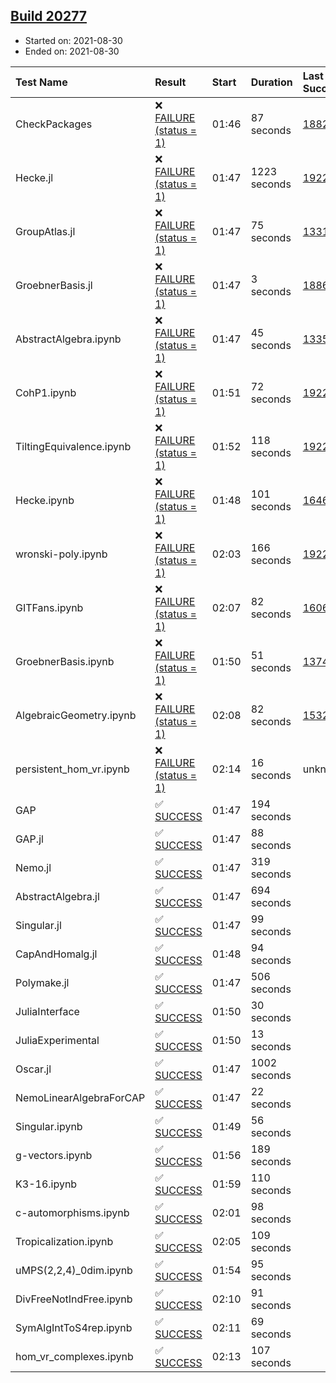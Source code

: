 ## [Build 20277](https://oscarci.mathematik.uni-kl.de/job/oscar/20277/)

* Started on: 2021-08-30
* Ended on: 2021-08-30

| Test Name    | Result | Start | Duration | Last Success | First Failure |
|:-------------|:-------|:------|:---------|:-------------|:--------------|
| CheckPackages | ❌ [FAILURE (status = 1)](https://oscarci.mathematik.uni-kl.de/job/oscar/20277/artifact/logs/build-20277/CheckPackages.log) | 01:46 | 87 seconds | [18822](https://oscarci.mathematik.uni-kl.de/job/oscar/18822/) | [18823](https://oscarci.mathematik.uni-kl.de/job/oscar/18823/) |
| Hecke.jl | ❌ [FAILURE (status = 1)](https://oscarci.mathematik.uni-kl.de/job/oscar/20277/artifact/logs/build-20277/Hecke.jl.log) | 01:47 | 1223 seconds | [19222](https://oscarci.mathematik.uni-kl.de/job/oscar/19222/) | [20152](https://oscarci.mathematik.uni-kl.de/job/oscar/20152/) |
| GroupAtlas.jl | ❌ [FAILURE (status = 1)](https://oscarci.mathematik.uni-kl.de/job/oscar/20277/artifact/logs/build-20277/GroupAtlas.jl.log) | 01:47 | 75 seconds | [13311](https://oscarci.mathematik.uni-kl.de/job/oscar/13311/) | [13312](https://oscarci.mathematik.uni-kl.de/job/oscar/13312/) |
| GroebnerBasis.jl | ❌ [FAILURE (status = 1)](https://oscarci.mathematik.uni-kl.de/job/oscar/20277/artifact/logs/build-20277/GroebnerBasis.jl.log) | 01:47 | 3 seconds | [18864](https://oscarci.mathematik.uni-kl.de/job/oscar/18864/) | [18865](https://oscarci.mathematik.uni-kl.de/job/oscar/18865/) |
| AbstractAlgebra.ipynb | ❌ [FAILURE (status = 1)](https://oscarci.mathematik.uni-kl.de/job/oscar/20277/artifact/logs/build-20277/AbstractAlgebra.ipynb.log) | 01:47 | 45 seconds | [13355](https://oscarci.mathematik.uni-kl.de/job/oscar/13355/) | [13356](https://oscarci.mathematik.uni-kl.de/job/oscar/13356/) |
| CohP1.ipynb | ❌ [FAILURE (status = 1)](https://oscarci.mathematik.uni-kl.de/job/oscar/20277/artifact/logs/build-20277/CohP1.ipynb.log) | 01:51 | 72 seconds | [19222](https://oscarci.mathematik.uni-kl.de/job/oscar/19222/) | [20152](https://oscarci.mathematik.uni-kl.de/job/oscar/20152/) |
| TiltingEquivalence.ipynb | ❌ [FAILURE (status = 1)](https://oscarci.mathematik.uni-kl.de/job/oscar/20277/artifact/logs/build-20277/TiltingEquivalence.ipynb.log) | 01:52 | 118 seconds | [19222](https://oscarci.mathematik.uni-kl.de/job/oscar/19222/) | [20152](https://oscarci.mathematik.uni-kl.de/job/oscar/20152/) |
| Hecke.ipynb | ❌ [FAILURE (status = 1)](https://oscarci.mathematik.uni-kl.de/job/oscar/20277/artifact/logs/build-20277/Hecke.ipynb.log) | 01:48 | 101 seconds | [16463](https://oscarci.mathematik.uni-kl.de/job/oscar/16463/) | [16464](https://oscarci.mathematik.uni-kl.de/job/oscar/16464/) |
| wronski-poly.ipynb | ❌ [FAILURE (status = 1)](https://oscarci.mathematik.uni-kl.de/job/oscar/20277/artifact/logs/build-20277/wronski-poly.ipynb.log) | 02:03 | 166 seconds | [19222](https://oscarci.mathematik.uni-kl.de/job/oscar/19222/) | [20152](https://oscarci.mathematik.uni-kl.de/job/oscar/20152/) |
| GITFans.ipynb | ❌ [FAILURE (status = 1)](https://oscarci.mathematik.uni-kl.de/job/oscar/20277/artifact/logs/build-20277/GITFans.ipynb.log) | 02:07 | 82 seconds | [16068](https://oscarci.mathematik.uni-kl.de/job/oscar/16068/) | [16069](https://oscarci.mathematik.uni-kl.de/job/oscar/16069/) |
| GroebnerBasis.ipynb | ❌ [FAILURE (status = 1)](https://oscarci.mathematik.uni-kl.de/job/oscar/20277/artifact/logs/build-20277/GroebnerBasis.ipynb.log) | 01:50 | 51 seconds | [13748](https://oscarci.mathematik.uni-kl.de/job/oscar/13748/) | [13749](https://oscarci.mathematik.uni-kl.de/job/oscar/13749/) |
| AlgebraicGeometry.ipynb | ❌ [FAILURE (status = 1)](https://oscarci.mathematik.uni-kl.de/job/oscar/20277/artifact/logs/build-20277/AlgebraicGeometry.ipynb.log) | 02:08 | 82 seconds | [15322](https://oscarci.mathematik.uni-kl.de/job/oscar/15322/) | [15323](https://oscarci.mathematik.uni-kl.de/job/oscar/15323/) |
| persistent_hom_vr.ipynb | ❌ [FAILURE (status = 1)](https://oscarci.mathematik.uni-kl.de/job/oscar/20277/artifact/logs/build-20277/persistent_hom_vr.ipynb.log) | 02:14 | 16 seconds | unknown | unknown |
| GAP | ✅ [SUCCESS](https://oscarci.mathematik.uni-kl.de/job/oscar/20277/artifact/logs/build-20277/GAP.log) | 01:47 | 194 seconds |  |  |
| GAP.jl | ✅ [SUCCESS](https://oscarci.mathematik.uni-kl.de/job/oscar/20277/artifact/logs/build-20277/GAP.jl.log) | 01:47 | 88 seconds |  |  |
| Nemo.jl | ✅ [SUCCESS](https://oscarci.mathematik.uni-kl.de/job/oscar/20277/artifact/logs/build-20277/Nemo.jl.log) | 01:47 | 319 seconds |  |  |
| AbstractAlgebra.jl | ✅ [SUCCESS](https://oscarci.mathematik.uni-kl.de/job/oscar/20277/artifact/logs/build-20277/AbstractAlgebra.jl.log) | 01:47 | 694 seconds |  |  |
| Singular.jl | ✅ [SUCCESS](https://oscarci.mathematik.uni-kl.de/job/oscar/20277/artifact/logs/build-20277/Singular.jl.log) | 01:47 | 99 seconds |  |  |
| CapAndHomalg.jl | ✅ [SUCCESS](https://oscarci.mathematik.uni-kl.de/job/oscar/20277/artifact/logs/build-20277/CapAndHomalg.jl.log) | 01:48 | 94 seconds |  |  |
| Polymake.jl | ✅ [SUCCESS](https://oscarci.mathematik.uni-kl.de/job/oscar/20277/artifact/logs/build-20277/Polymake.jl.log) | 01:47 | 506 seconds |  |  |
| JuliaInterface | ✅ [SUCCESS](https://oscarci.mathematik.uni-kl.de/job/oscar/20277/artifact/logs/build-20277/JuliaInterface.log) | 01:50 | 30 seconds |  |  |
| JuliaExperimental | ✅ [SUCCESS](https://oscarci.mathematik.uni-kl.de/job/oscar/20277/artifact/logs/build-20277/JuliaExperimental.log) | 01:50 | 13 seconds |  |  |
| Oscar.jl | ✅ [SUCCESS](https://oscarci.mathematik.uni-kl.de/job/oscar/20277/artifact/logs/build-20277/Oscar.jl.log) | 01:47 | 1002 seconds |  |  |
| NemoLinearAlgebraForCAP | ✅ [SUCCESS](https://oscarci.mathematik.uni-kl.de/job/oscar/20277/artifact/logs/build-20277/NemoLinearAlgebraForCAP.log) | 01:47 | 22 seconds |  |  |
| Singular.ipynb | ✅ [SUCCESS](https://oscarci.mathematik.uni-kl.de/job/oscar/20277/artifact/logs/build-20277/Singular.ipynb.log) | 01:49 | 56 seconds |  |  |
| g-vectors.ipynb | ✅ [SUCCESS](https://oscarci.mathematik.uni-kl.de/job/oscar/20277/artifact/logs/build-20277/g-vectors.ipynb.log) | 01:56 | 189 seconds |  |  |
| K3-16.ipynb | ✅ [SUCCESS](https://oscarci.mathematik.uni-kl.de/job/oscar/20277/artifact/logs/build-20277/K3-16.ipynb.log) | 01:59 | 110 seconds |  |  |
| c-automorphisms.ipynb | ✅ [SUCCESS](https://oscarci.mathematik.uni-kl.de/job/oscar/20277/artifact/logs/build-20277/c-automorphisms.ipynb.log) | 02:01 | 98 seconds |  |  |
| Tropicalization.ipynb | ✅ [SUCCESS](https://oscarci.mathematik.uni-kl.de/job/oscar/20277/artifact/logs/build-20277/Tropicalization.ipynb.log) | 02:05 | 109 seconds |  |  |
| uMPS(2,2,4)_0dim.ipynb | ✅ [SUCCESS](https://oscarci.mathematik.uni-kl.de/job/oscar/20277/artifact/logs/build-20277/uMPS-2-2-4-_0dim.ipynb.log) | 01:54 | 95 seconds |  |  |
| DivFreeNotIndFree.ipynb | ✅ [SUCCESS](https://oscarci.mathematik.uni-kl.de/job/oscar/20277/artifact/logs/build-20277/DivFreeNotIndFree.ipynb.log) | 02:10 | 91 seconds |  |  |
| SymAlgIntToS4rep.ipynb | ✅ [SUCCESS](https://oscarci.mathematik.uni-kl.de/job/oscar/20277/artifact/logs/build-20277/SymAlgIntToS4rep.ipynb.log) | 02:11 | 69 seconds |  |  |
| hom_vr_complexes.ipynb | ✅ [SUCCESS](https://oscarci.mathematik.uni-kl.de/job/oscar/20277/artifact/logs/build-20277/hom_vr_complexes.ipynb.log) | 02:13 | 107 seconds |  |  |
